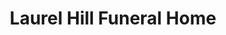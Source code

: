 ---
title: "Laurel Hill Funeral Home"
url: /spotsylvania/laurel-hill-funeral-home/
shop: funeral directors
---